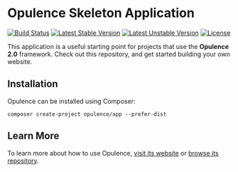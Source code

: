 # Opulence Skeleton Application
[![Build Status](https://travis-ci.org/opulencephp/app.svg?branch=master)](https://travis-ci.org/opulencephp/app)
[![Latest Stable Version](https://poser.pugx.org/opulence/app/v/stable.svg)](https://packagist.org/packages/opulence/app)
[![Latest Unstable Version](https://poser.pugx.org/opulence/app/v/unstable.svg)](https://packagist.org/packages/opulence/app)
[![License](https://poser.pugx.org/opulence/app/license.svg)](https://packagist.org/packages/opulence/app)

This application is a useful starting point for projects that use the **Opulence 2.0** framework.  Check out this repository, and get started building your own website.

## Installation
Opulence can be installed using Composer:

```
composer create-project opulence/app --prefer-dist
```

## Learn More
To learn more about how to use Opulence, [visit its website](https://www.opulencephp.com) or [browse its repository](https://github.com/opulencephp/Opulence).